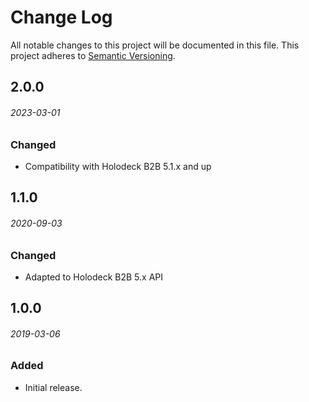 # Change Log
All notable changes to this project will be documented in this file.
This project adheres to [Semantic Versioning](http://semver.org/).

## 2.0.0
###### 2023-03-01
### Changed
* Compatibility with Holodeck B2B 5.1.x and up

## 1.1.0
###### 2020-09-03
### Changed
* Adapted to Holodeck B2B 5.x API

## 1.0.0
###### 2019-03-06
### Added
* Initial release.
